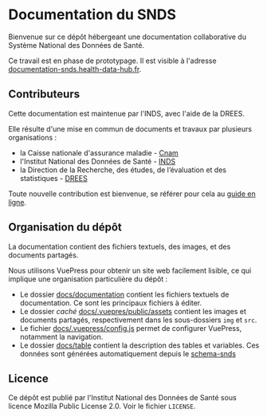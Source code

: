 # Documentation du SNDS

Bienvenue sur ce dépôt hébergeant une documentation collaborative du Système National des Données de Santé.

Ce travail est en phase de prototypage. Il est visible à l'adresse [documentation-snds.health-data-hub.fr](https://documentation-snds.health-data-hub.fr). 

## Contributeurs 

Cette documentation est maintenue par l'INDS, avec l'aide de la DREES.

Elle résulte d'une mise en commun de documents et travaux par plusieurs organisations :
- la Caisse nationale d'assurance maladie - [Cnam](https://www.ameli.fr/)
- l'Institut National des Données de Santé - [INDS](https://www.indsante.fr/)
- la Direction de la Recherche, des études, de l’évaluation et des statistiques - 
[DREES](https://drees.solidarites-sante.gouv.fr/etudes-et-statistiques/la-drees/)

Toute nouvelle contribution est bienvenue, 
se référer pour cela au [guide en ligne](https://documentation-snds.health-data-hub.fr/documentation/contribuer.html). 

## Organisation du dépôt

La documentation contient des fichiers textuels, des images, et des documents partagés.

Nous utilisons VuePress pour obtenir un site web facilement lisible, 
ce qui implique une organisation particulière du dépôt : 

- Le dossier [docs/documentation](https://github.com/indsante/Documentation-SNDS/tree/master/docs/documentation/) 
contient les fichiers textuels de documentation. Ce sont les principaux fichiers à éditer.
- Le dossier _caché_ [docs/.vuepres/public/assets](https://github.com/indsante/Documentation-SNDS/tree/master/docs/.vuepress/public/assets)
contient les images et documents partagés, respectivement dans les sous-dossiers `img` et `src`.
- Le fichier [docs/.vuepress/config.js](https://github.com/indsante/Documentation-SNDS/tree/master/docs/.vuepress/config.js)
permet de configurer VuePress, notamment la navigation.
- Le dossier [docs/table](https://github.com/indsante/Documentation-SNDS/tree/master/docs/tables/) 
contient la description des tables et variables. 
Ces données sont générées automatiquement depuis le [schema-snds](https://github.com/indsante/schema-snds/)

## Licence

Ce dépôt est publié par l'Institut National des Données de Santé sous
licence Mozilla Public License 2.0.  Voir le fichier `LICENSE`.
